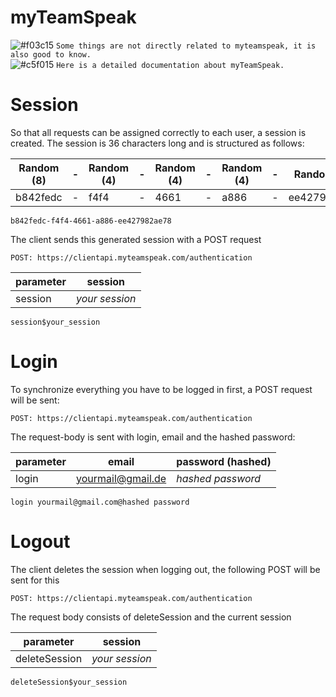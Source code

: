 # myTeamSpeak
![#f03c15](https://placehold.it/15/f03c15/000000?text=+) `Some things are not directly related to myteamspeak, it is also good to know.`  
![#c5f015](https://placehold.it/15/c5f015/000000?text=+) `Here is a detailed documentation about myTeamSpeak.`

# Session
So that all requests can be assigned correctly to each user, a session is created. The session is 36 characters long and is structured as follows:

| Random (8)  | - | Random (4) | - | Random (4) | - | Random (4) | - | Random (12) |
| ------------- | ------------- | ------------- | ------------- | ------------- | ------------- | ------------- | ------------- | ------------- |
| b842fedc  | - | f4f4 | - | 4661 | - | a886 | - | ee427982ae78 |
```
b842fedc-f4f4-4661-a886-ee427982ae78
```
The client sends this generated session with a POST request
```
POST: https://clientapi.myteamspeak.com/authentication
```
| parameter  |  session |
| ------------- | ------------- |
| session  | *your session*
```
session$your_session
```
# Login
To synchronize everything you have to be logged in first, a POST request will be sent:  
```
POST: https://clientapi.myteamspeak.com/authentication
```
The request-body is sent with login, email and the hashed password:

| parameter  |  email |  password (hashed) |
| ------------- | ------------- | ------------- |
| login  | yourmail@gmail.de | *hashed password* |

```
login yourmail@gmail.com@hashed password
```

# Logout
The client deletes the session when logging out, the following POST will be sent for this
```
POST: https://clientapi.myteamspeak.com/authentication
```
The request body consists of deleteSession and the current session

| parameter  |  session |
| ------------- | ------------- |
| deleteSession  | *your session* |

```
deleteSession$your_session
```
